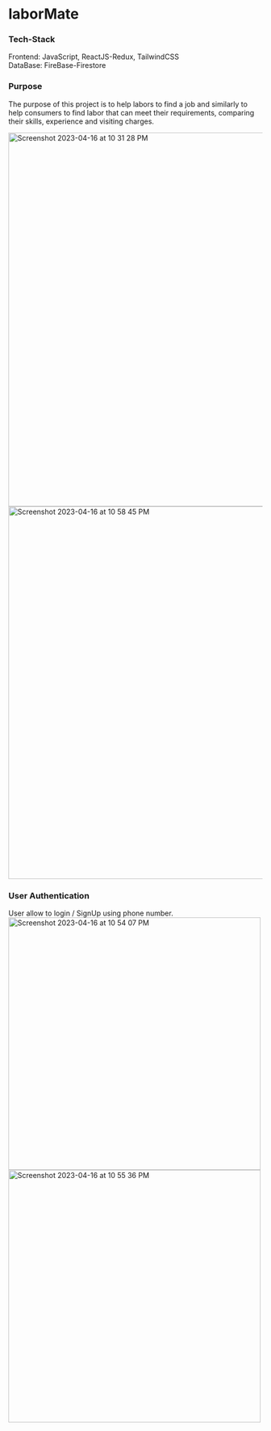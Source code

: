 # laborMate

### Tech-Stack
Frontend: JavaScript, ReactJS-Redux, TailwindCSS                
DataBase: FireBase-Firestore

### Purpose
The purpose of this project is to help labors to find a job and similarly to help consumers to find labor that can meet their requirements, comparing their skills, 
experience and visiting charges.

<img width="740" alt="Screenshot 2023-04-16 at 10 31 28 PM" src="https://user-images.githubusercontent.com/76906632/232328281-7fb87e85-d450-4d0a-a04b-516e50fb2f5c.png">
<img width="738" alt="Screenshot 2023-04-16 at 10 58 45 PM" src="https://user-images.githubusercontent.com/76906632/232329966-eb93adec-016e-47e9-8b13-a0d0f4f36097.png">


### User Authentication
User allow to login / SignUp using phone number.   
<img width="500" alt="Screenshot 2023-04-16 at 10 54 07 PM" src="https://user-images.githubusercontent.com/76906632/232329736-1ecc676c-ad68-4dd2-bca7-36e9da7233b6.png">
<img width="500" alt="Screenshot 2023-04-16 at 10 55 36 PM" src="https://user-images.githubusercontent.com/76906632/232329811-a7077c9a-7508-4ae0-b3ad-0814ad9f5132.png">
